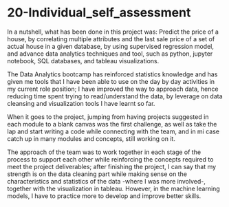 # 20-Individual_self_assessment

In a nutshell, what has been done in this project was:
Predict the price of a house, by correlating multiple attributes and the last sale price of a set of actual house in a given database, by using supervised regression model, and advance data analytics techniques and tool, such as python, jupyter notebook, SQL databases, and tableau visualizations.

The Data Analytics bootcamp has reinforced statistics knowledge and has given me tools that I have been able to use on the day by day activities in my current role position; I have improved the way to approach data, hence reducing time spent trying to read/understand the data, by leverage on data cleansing and visualization tools I have learnt so far.

When it goes to the project, jumping from having projects suggested in each module to a blank canvas was the first challenge, as well as take the lap and start writing a code while connecting with the team, and in mi case catch up in many modules and concepts, still working on it.

The approach of the team was to work together in each stage of the process to support each other while reinforcing the concepts required to meet the project deliverables; after finishing the project, I can say that my strength is on the data cleaning part while making sense on the characteristics and statistics of the data -where I was more involved-, together with the visualization in tableau. However, in the machine learning models, I have to practice more to develop and improve better skills.
